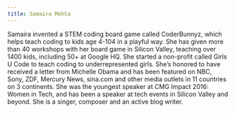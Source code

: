 ```yaml
---
title: Samaira Mehta
---
```


Samaira invented a STEM coding board game called CoderBunnyz, which helps teach coding to kids age 4-104 in a playful way. She has given more than 40 workshops with her board game in Silicon Valley, teaching over 1400 kids, including 50+ at Google HQ. She started a non-profit called Girls U Code to teach coding to underrepresented girls. She’s honored to have received a letter from Michelle Obama and has been featured on NBC, Sony, ZDF, Mercury News, sina.com and other media outlets in 11 countries on 3 continents. She was the youngest speaker at CMG Impact 2016: Women in Tech, and has been a speaker at tech events in Silicon Valley and beyond. She is a singer, composer and an active blog writer.